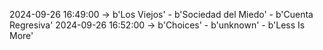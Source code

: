 2024-09-26 16:49:00 -> b'Los Viejos' - b'Sociedad del Miedo' - b'Cuenta Regresiva'
2024-09-26 16:52:00 -> b'Choices' - b'unknown' - b'Less Is More'
